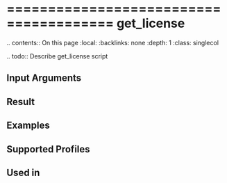 

=======================================
get_license
=======================================

.. contents:: On this page
    :local:
    :backlinks: none
    :depth: 1
    :class: singlecol

.. todo::
    Describe get_license script

Input Arguments
---------------

Result
------

Examples
--------

Supported Profiles
------------------

Used in
-------
